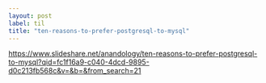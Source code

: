 ```yaml
---
layout: post
label: til
title: "ten-reasons-to-prefer-postgresql-to-mysql"
---
```


https://www.slideshare.net/anandology/ten-reasons-to-prefer-postgresql-to-mysql?qid=fc1f16a9-c040-4dcd-9895-d0c213fb568c&v=&b=&from_search=21

